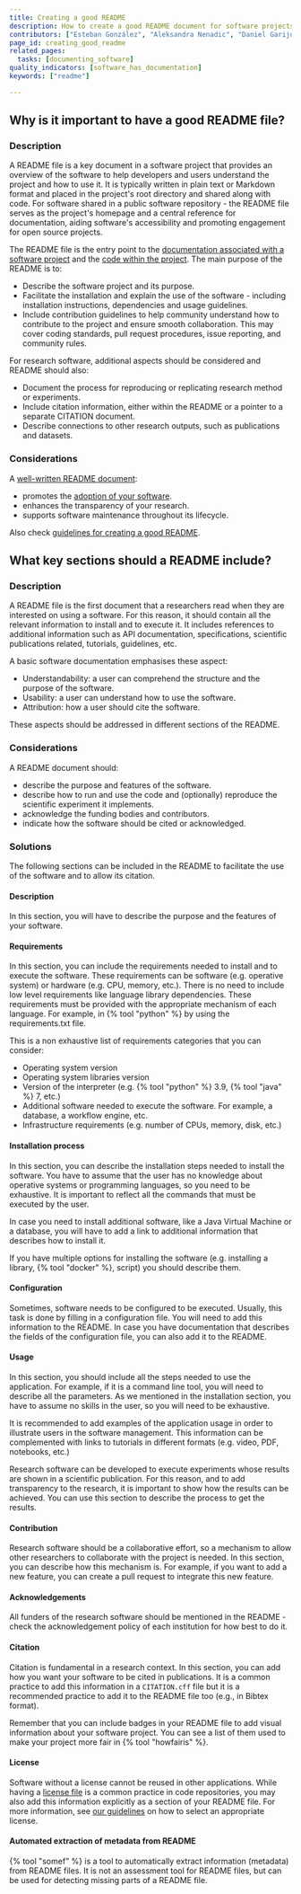 ```yaml
---
title: Creating a good README
description: How to create a good README document for software projects?
contributors: ["Esteban González", "Aleksandra Nenadic", "Daniel Garijo"]
page_id: creating_good_readme
related_pages:
  tasks: [documenting_software]
quality_indicators: [software_has_documentation]
keywords: ["readme"]

---
```


## Why is it important to have a good README file?

### Description

A README file is a key document in a software project that provides an overview of the software to help developers and users understand the project and how to use it.
It is typically written in plain text or Markdown format and placed in the project's root directory and shared along with code.
For software shared in a public software repository - the README file serves as the project's homepage and a central reference for documentation, aiding software's accessibility and promoting engagement for open source projects.

The README file is the entry point to the [documentation associated with a software project][documenting_software] and the [code within the project][documenting_code].
The main purpose of the README is to:

- Describe the software project and its purpose.
- Facilitate the installation and explain the use of the software - including installation instructions, 
dependencies and usage guidelines.
- Include contribution guidelines to help community understand how to contribute to the project and ensure smooth collaboration. 
This may cover coding standards, pull request procedures, issue reporting, and community rules.

For research software, additional aspects should be considered and README should also:

- Document the process for reproducing or replicating research method or experiments.
- Include citation information, either within the README or a pointer to a separate CITATION document.
- Describe connections to other research outputs, such as publications and datasets.

### Considerations

A [well-written README document][README-best-practices]:

- promotes the [adoption of your software](https://papers.ssrn.com/sol3/papers.cfm?abstract_id=4281782).
- enhances the transparency of your research.
- supports software maintenance throughout its lifecycle.

Also check [guidelines for creating a good README][readme-guidelines].

## What key sections should a README include?

### Description 

A README file is the first document that a researchers read when they are interested on using a software. 
For this reason, it should contain all the relevant information to install and to execute it. 
It includes references to additional information such as API documentation, specifications, scientific publications related, tutorials, guidelines, etc.

A basic software documentation emphasises these aspect:

- Understandability: a user can comprehend the structure and the purpose of the software.
- Usability: a user can understand how to use the software.
- Attribution: how a user should cite the software.

These aspects should be addressed in different sections of the README.

### Considerations

A README document should:

* describe the purpose and features of the software.
* describe how to run and use the code and (optionally) reproduce the scientific experiment it implements. 
* acknowledge the funding bodies and contributors.
* indicate how the software should be cited or acknowledged.

### Solutions

The following sections can be included in the README to facilitate the use of the software and to allow its citation.

#### Description

In this section, you will have to describe the purpose and the features of your software.

#### Requirements

In this section, you can include the requirements needed to install and to execute the software.
These requirements can be software (e.g. operative system) or hardware (e.g. CPU, memory, etc.).
There is no need to include low level requirements like language library dependencies.
These requirements must be provided with the appropriate mechanism of each language.
For example, in {% tool "python" %} by using the requirements.txt file.

This is a non exhaustive list of requirements categories that you can consider:

- Operating system version
- Operating system libraries version 
- Version of the interpreter (e.g. {% tool "python" %} 3.9, {% tool "java" %} 7, etc.)
- Additional software needed to execute the software. For example, a database, a workflow engine, etc.
- Infrastructure requirements (e.g. number of CPUs, memory, disk, etc.)  

#### Installation process

In this section, you can describe the installation steps needed to install the software.
You have to assume that the user has no knowledge about operative systems or programming languages, so you need to be exhaustive.
It is important to reflect all the commands that must be executed by the user.

In case you need to install additional software, like a Java Virtual Machine or a database, you will have to add a link to additional information that describes how to install it.

If you have multiple options for installing the software (e.g. installing a library, {% tool "docker" %}, script) you should describe them.

#### Configuration

Sometimes, software needs to be configured to be executed.
Usually, this task is done by filling in a configuration file.
You will need to add this information to the README.
In case you have documentation that describes the fields of the configuration file, you can also add it to the README.

#### Usage

In this section, you should include all the steps needed to use the application.
For example, if it is a command line tool, you will need to describe all the parameters.
As we mentioned in the installation section, you have to assume no skills in the user, so you will need to be exhaustive.

It is recommended to add examples of the application usage in order to illustrate users in the software management.
This information can be complemented with links to tutorials in different formats (e.g. video, PDF, notebooks, etc.)

Research software can be developed to execute experiments whose results are shown in a scientific publication.
For this reason, and to add transparency to the research, it is important to show how the results can be achieved.
You can use this section to describe the process to get the results.

#### Contribution

Research software should be a collaborative effort, so a mechanism to allow other researchers to collaborate with the project is needed.
In this section, you can describe how this mechanism is.
For example, if you want to add a new feature, you can create a pull request to integrate this new feature.

#### Acknowledgements

All funders of the research software should be mentioned in the README - check the acknowledgement policy of each institution for how best to do it.

#### Citation

Citation is fundamental in a research context.
In this section, you can add how you want your software to be cited in publications.
It is a common practice to add this information in a `CITATION.cff` file but it is a recommended practice to add it to the README file too (e.g., in Bibtex format).

Remember that you can include badges in your README file to add visual information about your software project.
You can see a list of them used to make your project more fair in {% tool "howfairis" %}.

#### License

Software without a license cannot be reused in other applications.
While having a [license file](https://everse.software/RSQKit/licensing_software) is a common practice in code repositories, you may also add this information explicitly as a section of your README file.
For more information, see [our guidelines](https://everse.software/RSQKit/licensing_software) on how to select an appropriate license.

#### Automated extraction of metadata from README

{% tool "somef" %} is a tool to automatically extract information (metadata) from README files.
It is not an assessment tool for README files, but can be used for detecting missing parts of a README file.

[documenting_software]: ./documenting_software
[README-best-practices]: https://tilburgsciencehub.com/topics/collaborate-share/share-your-work/content-creation/readme-best-practices/
[readme-guidelines]: https://data.4tu.nl/s/documents/Guidelines_for_creating_a_README_file.pdf
[documenting_code]: ./documenting_code